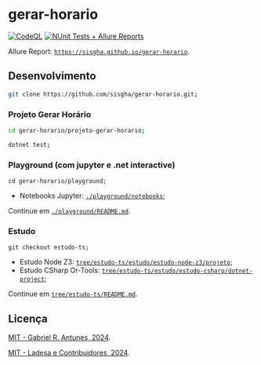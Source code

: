 # gerar-horario

[![CodeQL](https://github.com/sisgha/gerar-horario/actions/workflows/github-code-scanning/codeql/badge.svg)](https://github.com/sisgha/gerar-horario/actions/workflows/github-code-scanning/codeql)
[![NUnit Tests + Allure Reports](https://github.com/sisgha/gerar-horario/actions/workflows/test-and-deploy.yml/badge.svg)](https://github.com/sisgha/gerar-horario/actions/workflows/test-and-deploy.yml)

Allure Report: [`https://sisgha.github.io/gerar-horario`](https://sisgha.github.io/gerar-horario).

## Desenvolvimento

```sh
git clone https://github.com/sisgha/gerar-horario.git;
```

### Projeto Gerar Horário

```sh
cd gerar-horario/projeto-gerar-horario;
```

```sh
dotnet test;
```

### Playground (com jupyter e .net interactive)

```
cd gerar-horario/playground;
```

- Notebooks Jupyter: [`./playground/notebooks`](./playground/notebooks);

Continue em [`./playground/README.md`](./playground/README.md).

### Estudo

```
git checkout estudo-ts;
```

- Estudo Node Z3: [`tree/estudo-ts/estudo/estudo-node-z3/projeto`](https://github.com/sisgha/gerar-horario/tree/estudo-ts/estudo/estudo-node-z3/projeto);
- Estudo CSharp Or-Tools: [`tree/estudo-ts/estudo/estudo-csharp/dotnet-project`](https://github.com/sisgha/gerar-horario/tree/estudo-ts/estudo/estudo-csharp/dotnet-project);

Continue em [`tree/estudo-ts/README.md`](https://github.com/sisgha/gerar-horario/blob/estudo-ts/README.md).

## Licença

[MIT - Gabriel R. Antunes, 2024](./LICENSE).

[MIT - Ladesa e Contribuidores, 2024](./LICENSE).
